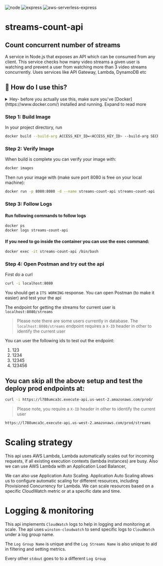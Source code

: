 ![node](https://img.shields.io/badge/node-16-green)
![express](https://img.shields.io/badge/express-4.16.1-red)
![aws-serverless-express](https://img.shields.io/badge/aws--serverless--express-3.4.0-yellowgreen)

# streams-count-api

## Count concurrent number of streams

A service in Node.js that exposes an API which can be consumed from any client. Thisservice checks how many video streams a given user is watching and prevent a user fromwatching more than 3 video streams concurrently. Uses services like API Gateway, Lambda, DynamoDB etc

## 🤔 How do I use this?

<details>
<summary>Hey- before you actually use this, make sure you've [Docker](https://www.docker.com/) installed and running. Expand to read more</summary>
<br>
### 🚨 AWS CREDENTIALS

This project uses AWS credentials that have been provided separately to help you run this project. This have been set to ENV variables with the keys below:

1. ACCESS\_KEY\_ID
2. SECRET\_ACCESS\_KEY
3. DEFAULT\_REGION

Once you have each of these: access key id, secret access key, region, you're all set!

</details>

### Step 1: Build Image

In your project directory, run

```sh
docker build --build-arg ACCESS_KEY_ID=<ACCESS_KEY_ID> --build-arg SECRET_ACCESS_KEY=<SECRET_ACCESS_KEY> --build-arg DEFAULT_REGION=<DEFAULT_REGION> -t streams-count-api . 
```

### Step 2: Verify Image

When build is complete you can verify your image with:

```sh
docker images
```

Then run your image with (make sure port 8080 is free on your local machine):

```sh
docker run -p 8080:8080 -d --name streams-count-api streams-count-api 
```

### Step 3: Follow Logs

#### Run following commands to follow logs
```sh
docker ps
docker logs streams-count-api
```

#### If you need to go inside the container you can use the exec command:

```sh
docker exec -it streams-count-api /bin/bash
```

### Step 4: Open Postman and try out the api
First do a curl 

```sh
curl -i localhost:8080
```

You should get a `ITS WORKING` response. You can open Postman (to make it easier) and test your the api

The endpoint for getting the streams for current user is `localhost:8080/streams`

> Please note there are some users currently in database. The `localhost:8080/streams` endpoint requires a `X-ID` header in other to identify the current user

You can user the following ids to test out the endpoint:

1. 123
2. 1234
3. 12345
4. 123456

## You can skip all the above setup and test the deploy prod endpoints at: 

```sh
curl -i https://l788umca3c.execute-api.us-west-2.amazonaws.com/prod/
```

> Please note, you require a `X-ID` header in other to identify the current user

```sh
https://l788umca3c.execute-api.us-west-2.amazonaws.com/prod/streams
```

# Scaling strategy
This api uses AWS Lambda, Lambda automatically scales out for incoming requests, if all existing execution contexts (lambda instances) are busy. Also we can use AWS Lambda with an Application Load Balancer,

We can also use Application Auto Scaling. Application Auto Scaling allows us to configure automatic scaling for different resources, including Provisioned Concurrency for Lambda. We can scale resources based on a specific CloudWatch metric or at a specific date and time.

# Logging & monitoring
This api implements `CloudWatch` logs to help in logging and monitoring at scale. The api uses `winston-cloudwatch` to send specific logs to `CloudWatch` under a log group name.

The `Log Group Name` is unique and the `Log Streams Name` is also unique to aid in filtering and setting metrics.

Every other `stdout` goes to to a different `Log Group`




